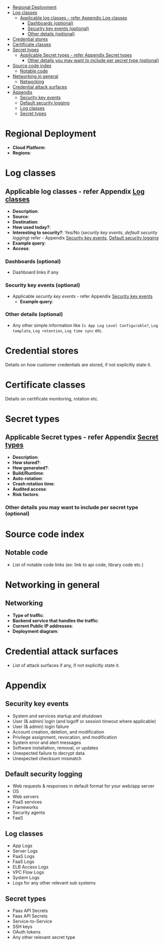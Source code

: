 - [Regional Deployment](#regional-deployment)
- [Log classes](#log-classes)
  - [Applicable log classes - refer Appendix Log classes](#applicable-log-classes---refer-appendix-log-classes)
    - [Dashboards (optional)](#dashboards-optional)
    - [Security key events (optional)](#security-key-events-optional)
    - [Other details (optional)](#other-details-optional)
- [Credential stores](#credential-stores)
- [Certificate classes](#certificate-classes)
- [Secret types](#secret-types)
  - [Applicable Secret types - refer Appendix Secret types](#applicable-secret-types---refer-appendix-secret-types)
    - [Other details you may want to include per secret type (optional)](#other-details-you-may-want-to-include-per-secret-type-optional)
- [Source code index](#source-code-index)
  - [Notable code](#notable-code)
- [Networking in general](#networking-in-general)
  - [Networking](#networking)
- [Credential attack surfaces](#credential-attack-surfaces)
- [Appendix](#appendix)
  - [Security key events](#security-key-events)
  - [Default security logging](#default-security-logging)
  - [Log classes](#log-classes-1)
  - [Secret types](#secret-types-1)

# Regional Deployment
* **Cloud Platform**:
* **Regions**:

# Log classes

## Applicable log classes - refer Appendix [Log classes](#log-classes-1)
* **Description**:
* **Source**:
* **Destination**:
* **How used today?**:
* **Interesting to security?**: Yes/No (*security key events*, *default security logging*) refer - Appendix [Security key events](#security-key-events-1), [Default security logging](#default-security-logging)
* **Example query**:
* **Access**:

### Dashboards (optional)
  * Dashboard links if any

### Security key events (optional)
* Applicable *security key events* - refer Appendix [Security key events](#security-key-events-1)
  * **Example query**:

### Other details (optional)
* Any other simple information like `Is App Log Level Configurable?`, `Log template`, `Log retention`, `Log time sync` etc.

# Credential stores
Details on how customer credentials are stored, if not explicitly state it.

# Certificate classes
Details on certificate monitoring, rotation etc.

# Secret types

## Applicable Secret types - refer Appendix [Secret types](#secret-types-1)
* **Description**:
* **How stored?**:
* **How generated?**:
* **Build/Runtime**:
* **Auto-rotation**:
* **Crash rotation time**:
* **Audited access**:
* **Risk factors**:

### Other details you may want to include per secret type (optional)

# Source code index

## Notable code
* List of notable code links (ex: link to api code, library code etc.)

# Networking in general

## Networking
* **Type of traffic**:
* **Backend service that handles the traffic**:
* **Current Public IP addresses**:
* **Deployment diagram**:

# Credential attack surfaces
* List of attack surfaces if any, if not explicitly state it.

# Appendix

## Security key events
- System and services startup and shutdown
- User (& admin) login (and logoff or session timeout where applicable)
- User (& admin) login failure
- Account creation, deletion, and modification
- Privilege assignment, revocation, and modification
- System error and alert messages
- Software installation, removal, or updates
- Unexpected failure to decrypt data
- Unexpected checksum mismatch

## Default security logging
- Web requests & responses in default format for your web/app server
- OS
- Web servers
- PaaS services
- Frameworks
- Security agents
- FaaS

## Log classes
- App Logs
- Server Logs
- PaaS Logs
- FaaS Logs
- ELB Access Logs
- VPC Flow Logs
- System Logs
- Logs for any other relevant sub systems

## Secret types
- Paas API Secrets
- Faas API Secrets
- Service-to-Service
- SSH keys
- OAuth tokens
- Any other relevant secret type
